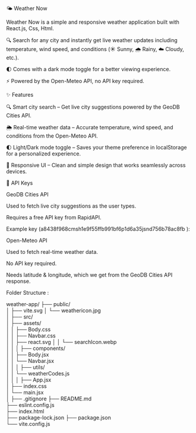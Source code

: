 🌤️ Weather Now 

Weather Now is a simple and responsive weather application built with React.js, Css, Html.

🔍 Search for any city and instantly get live weather updates including temperature, wind speed, and conditions (☀️ Sunny, 🌧️ Rainy, ☁️ Cloudy, etc.).

🌓 Comes with a dark mode toggle for a better viewing experience.

⚡ Powered by the Open-Meteo API, no API key required.



✨ Features

🔍 Smart city search – Get live city suggestions powered by the GeoDB Cities API.

🌦 Real-time weather data – Accurate temperature, wind speed, and conditions from the Open-Meteo API.

🌓 Light/Dark mode toggle – Saves your theme preference in localStorage for a personalized experience.

📱 Responsive UI – Clean and simple design that works seamlessly across devices.



 🔑 API Keys

GeoDB Cities API

Used to fetch live city suggestions as the user types.

Requires a free API key from RapidAPI.

Example key (a8438f968cmsh1e9f55ffb991bf6p1d6a35jsnd756b78ac8fb
):



Open-Meteo API

Used to fetch real-time weather data.

No API key required.

Needs latitude & longitude, which we get from the GeoDB Cities API response.





Folder Structure :

weather-app/
├── public/                   
│   ├── vite.svg
│   └── weathericon.jpg       
│
├── src/                      
│   ├── assets/               
│   │   ├── Body.css          
│   │   ├── Navbar.css        
│   │   ├── react.svg
│   │   └── searchIcon.webp   
│   │
│   ├── components/           
│   │   ├── Body.jsx          
│   │   └── Navbar.jsx        
│   │
│   ├── utils/                
│   │   └── weatherCodes.js   
│   │
│   ├── App.jsx               
│   ├── index.css             
│   └── main.jsx              
│
├── .gitignore
├── README.md                 
├── eslint.config.js          
├── index.html                
├── package-lock.json
├── package.json              
└── vite.config.js            

